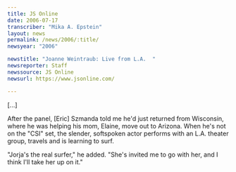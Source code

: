 ```yaml
---
title: JS Online
date: 2006-07-17
transcriber: "Mika A. Epstein"
layout: news
permalink: /news/2006/:title/
newsyear: "2006"

newstitle: "Joanne Weintraub: Live from L.A.  "
newsreporter: Staff
newssource: JS Online
newsurl: https://www.jsonline.com/

---
```


[...]

After the panel, [Eric] Szmanda told me he'd just returned from Wisconsin, where he was helping his mom, Elaine, move out to Arizona. When he's not on the "CSI" set, the slender, softspoken actor performs with an L.A. theater group, travels and is learning to surf.

"Jorja's the real surfer," he added. "She's invited me to go with her, and I think I'll take her up on it."
